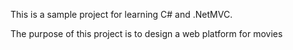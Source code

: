 This is a sample project for learning C# and .NetMVC.

The purpose of this project is to design a web platform for movies
